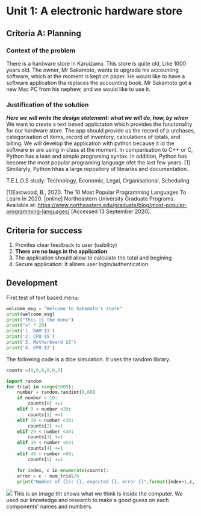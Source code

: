 # Unit 1: A electronic hardware store

## Criteria A: Planning 

### Context of the problem
There is a hardware store in Karuizawa. This store is quite old, Like 1000 years old. The owner, Mr Sakamoto, wants to upgrade his accounting software, which at the moment is kept on paper. He would like to have a software application tha replaces the accounting book. Mr Sakamoto got a new Mac PC from his nephew, and we would like to use it.

### Justification of the solution
***Here we will write the design statement: what we will do, how, by when***
We want to create a text besed applictaton which provides the functonality for our hardware store. The app should provide us the record of p
urchases, categorisation of items, record of inventory, calculations of totals, and billing. We will develop the application with python because it id the software er are using in class at the moment. In comparisation to C++ or C, Python has a lean and simple programing syntax. In addition, Python has become the most popular programing language ofet the last few years. [1] Similaryly, Python hhas a large repository of libraries and documentation.

T.E.L.O.S study: Technology, Economic, Legal, Organisational, Scheduling

[1]Eastwood, B., 2020. The 10 Most Popular Programming Languages To Learn In 2020. [online] Northeastern University Graduate Programs. Available at: <https://www.northeastern.edu/graduate/blog/most-popular-programming-languages/> [Accessed 13 September 2020].

## Criteria for success
1. Provifes clear feedback to user (usibility)
1. **There are no bugs in the application**
1. The application should allow to calculate the total and begining
1. Secure application: It allows user login/authentication

## Development

First test of text based menu:
```.py
welcome_msg = "Welcome to Sakamoto's store"
print(welcome_msg)
print("This is the menu")
print("=" * 20)
print('1. RAM $1')
print('2. CPU $5')
print('3. Motherboard $5')
print('4. GPU $2')
```

The following code is a dice simulation. It uses the random library.
```.py
counts =[0,0,0,0,0,0]

import random
for trial in range(1000):
    number = random.randint(0,60)
    if number < 10:
        counts[0] +=1
    elif 9 < number <20:
        counts[1] +=1
    elif 19 < number <30:
        counts[2] +=1
    elif 29 < number <40:
        counts[3] +=1
    elif 39 < number <50:
        counts[4] +=1
    elif 49 < number <60:
        counts[5] +=1

    for index, c in enumerate(counts):
    error = c - num_trial/6
    print("Number of {}s: {}, expected {}, error {}".format(index+1,c, num_trial/6, error))
```
![](https://github.com/LukePileggi/unit1/blob/master/Fig.2.Comp.Idea.jpg?raw=true)
This is an image tht shows what we think is inside the computer. We used our knowledge and research to make a good guess on each components' names and numbers.
